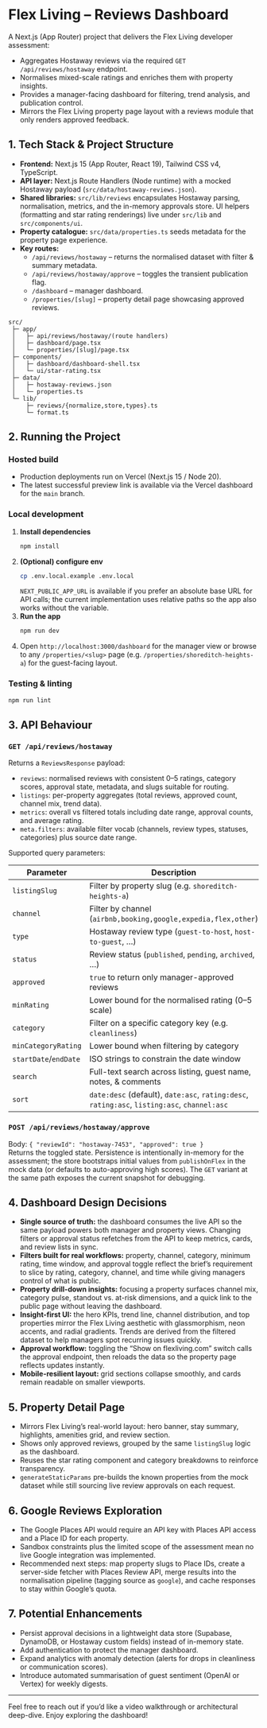# Flex Living – Reviews Dashboard

A Next.js (App Router) project that delivers the Flex Living developer assessment:

- Aggregates Hostaway reviews via the required `GET /api/reviews/hostaway` endpoint.
- Normalises mixed-scale ratings and enriches them with property insights.
- Provides a manager-facing dashboard for filtering, trend analysis, and publication control.
- Mirrors the Flex Living property page layout with a reviews module that only renders approved feedback.

## 1. Tech Stack & Project Structure

- **Frontend:** Next.js 15 (App Router, React 19), Tailwind CSS v4, TypeScript.
- **API layer:** Next.js Route Handlers (Node runtime) with a mocked Hostaway payload (`src/data/hostaway-reviews.json`).
- **Shared libraries:** `src/lib/reviews` encapsulates Hostaway parsing, normalisation, metrics, and the in-memory approvals store. UI helpers (formatting and star rating renderings) live under `src/lib` and `src/components/ui`.
- **Property catalogue:** `src/data/properties.ts` seeds metadata for the property page experience.
- **Key routes:**
  - `/api/reviews/hostaway` – returns the normalised dataset with filter & summary metadata.
  - `/api/reviews/hostaway/approve` – toggles the transient publication flag.
  - `/dashboard` – manager dashboard.
  - `/properties/[slug]` – property detail page showcasing approved reviews.

```
src/
 ├─ app/
 │   ├─ api/reviews/hostaway/(route handlers)
 │   ├─ dashboard/page.tsx
 │   └─ properties/[slug]/page.tsx
 ├─ components/
 │   ├─ dashboard/dashboard-shell.tsx
 │   └─ ui/star-rating.tsx
 ├─ data/
 │   ├─ hostaway-reviews.json
 │   └─ properties.ts
 └─ lib/
     ├─ reviews/{normalize,store,types}.ts
     └─ format.ts
```

## 2. Running the Project

### Hosted build

- Production deployments run on Vercel (Next.js 15 / Node 20).  
- The latest successful preview link is available via the Vercel dashboard for the `main` branch.

### Local development

1. **Install dependencies**
   ```bash
   npm install
   ```
2. **(Optional) configure env**
   ```bash
   cp .env.local.example .env.local
   ```
   `NEXT_PUBLIC_APP_URL` is available if you prefer an absolute base URL for API calls; the current implementation uses relative paths so the app also works without the variable.
3. **Run the app**
   ```bash
   npm run dev
   ```
4. Open `http://localhost:3000/dashboard` for the manager view or browse to any `/properties/<slug>` page (e.g. `/properties/shoreditch-heights-a`) for the guest-facing layout.

### Testing & linting

```bash
npm run lint
```

## 3. API Behaviour

### `GET /api/reviews/hostaway`

Returns a `ReviewsResponse` payload:

- `reviews`: normalised reviews with consistent 0–5 ratings, category scores, approval state, metadata, and slugs suitable for routing.
- `listings`: per-property aggregates (total reviews, approved count, channel mix, trend data).
- `metrics`: overall vs filtered totals including date range, approval counts, and average rating.
- `meta.filters`: available filter vocab (channels, review types, statuses, categories) plus source date range.

Supported query parameters:

| Parameter           | Description                                                     |
| ------------------- | --------------------------------------------------------------- |
| `listingSlug`       | Filter by property slug (e.g. `shoreditch-heights-a`)           |
| `channel`           | Filter by channel (`airbnb,booking,google,expedia,flex,other`)  |
| `type`              | Hostaway review type (`guest-to-host`, `host-to-guest`, …)      |
| `status`            | Review status (`published`, `pending`, `archived`, …)           |
| `approved`          | `true` to return only manager-approved reviews                  |
| `minRating`         | Lower bound for the normalised rating (0–5 scale)               |
| `category`          | Filter on a specific category key (e.g. `cleanliness`)          |
| `minCategoryRating` | Lower bound when filtering by category                          |
| `startDate`/`endDate` | ISO strings to constrain the date window                     |
| `search`            | Full-text search across listing, guest name, notes, & comments  |
| `sort`              | `date:desc` (default), `date:asc`, `rating:desc`, `rating:asc`, `listing:asc`, `channel:asc` |

### `POST /api/reviews/hostaway/approve`

Body: `{ "reviewId": "hostaway-7453", "approved": true }`  
Returns the toggled state. Persistence is intentionally in-memory for the assessment; the store bootstraps initial values from `publishOnFlex` in the mock data (or defaults to auto-approving high scores). The `GET` variant at the same path exposes the current snapshot for debugging.

## 4. Dashboard Design Decisions

- **Single source of truth:** the dashboard consumes the live API so the same payload powers both manager and property views. Changing filters or approval status refetches from the API to keep metrics, cards, and review lists in sync.
- **Filters built for real workflows:** property, channel, category, minimum rating, time window, and approval toggle reflect the brief’s requirement to slice by rating, category, channel, and time while giving managers control of what is public.
- **Property drill-down insights:** focusing a property surfaces channel mix, category pulse, standout vs. at-risk dimensions, and a quick link to the public page without leaving the dashboard.
- **Insight-first UI:** the hero KPIs, trend line, channel distribution, and top properties mirror the Flex Living aesthetic with glassmorphism, neon accents, and radial gradients. Trends are derived from the filtered dataset to help managers spot recurring issues quickly.
- **Approval workflow:** toggling the “Show on flexliving.com” switch calls the approval endpoint, then reloads the data so the property page reflects updates instantly.
- **Mobile-resilient layout:** grid sections collapse smoothly, and cards remain readable on smaller viewports.

## 5. Property Detail Page

- Mirrors Flex Living’s real-world layout: hero banner, stay summary, highlights, amenities grid, and review section.
- Shows only approved reviews, grouped by the same `listingSlug` logic as the dashboard.
- Reuses the star rating component and category breakdowns to reinforce transparency.
- `generateStaticParams` pre-builds the known properties from the mock dataset while still sourcing live review approvals on each request.

## 6. Google Reviews Exploration

- The Google Places API would require an API key with Places API access and a Place ID for each property.  
- Sandbox constraints plus the limited scope of the assessment mean no live Google integration was implemented.
- Recommended next steps: map property slugs to Place IDs, create a server-side fetcher with Places Review API, merge results into the normalisation pipeline (tagging source as `google`), and cache responses to stay within Google’s quota.

## 7. Potential Enhancements

- Persist approval decisions in a lightweight data store (Supabase, DynamoDB, or Hostaway custom fields) instead of in-memory state.
- Add authentication to protect the manager dashboard.
- Expand analytics with anomaly detection (alerts for drops in cleanliness or communication scores).
- Introduce automated summarisation of guest sentiment (OpenAI or Vertex) for weekly digests.

---

Feel free to reach out if you’d like a video walkthrough or architectural deep-dive. Enjoy exploring the dashboard! 
